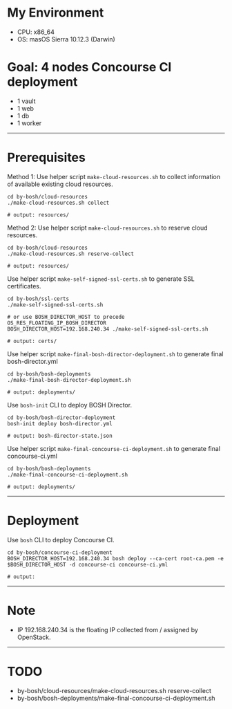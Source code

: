 # My Environment

* CPU: x86_64
* OS: masOS Sierra 10.12.3 (Darwin)

# Goal: 4 nodes Concourse CI deployment

* 1 vault
* 1 web
* 1 db
* 1 worker

---

# Prerequisites

Method 1: Use helper script `make-cloud-resources.sh` to collect information of available existing cloud resources.

```
cd by-bosh/cloud-resources
./make-cloud-resources.sh collect

# output: resources/
```

Method 2: Use helper script `make-cloud-resources.sh` to reserve cloud resources.

```
cd by-bosh/cloud-resources
./make-cloud-resources.sh reserve-collect

# output: resources/
```

Use helper script `make-self-signed-ssl-certs.sh` to generate SSL certificates.

```
cd by-bosh/ssl-certs
./make-self-signed-ssl-certs.sh

# or use BOSH_DIRECTOR_HOST to precede OS_RES_FLOATING_IP_BOSH_DIRECTOR 
BOSH_DIRECTOR_HOST=192.168.240.34 ./make-self-signed-ssl-certs.sh

# output: certs/
```

Use helper script `make-final-bosh-director-deployment.sh` to generate final bosh-director.yml

```
cd by-bosh/bosh-deployments
./make-final-bosh-director-deployment.sh

# output: deployments/
```

Use `bosh-init` CLI to deploy BOSH Director.

```
cd by-bosh/bosh-director-deployment
bosh-init deploy bosh-director.yml

# output: bosh-director-state.json
```

Use helper script `make-final-concourse-ci-deployment.sh` to generate final concourse-ci.yml

```
cd by-bosh/bosh-deployments
./make-final-concourse-ci-deployment.sh

# output: deployments/
```

---

# Deployment

Use `bosh` CLI to deploy Concourse CI.

```
cd by-bosh/concourse-ci-deployment
BOSH_DIRECTOR_HOST=192.168.240.34 bosh deploy --ca-cert root-ca.pem -e $BOSH_DIRECTOR_HOST -d concourse-ci concourse-ci.yml

# output:
```

---

# Note

* IP 192.168.240.34 is the floating IP collected from / assigned by OpenStack.

---

# TODO

* by-bosh/cloud-resources/make-cloud-resources.sh reserve-collect
* by-bosh/bosh-deployments/make-final-concourse-ci-deployment.sh
